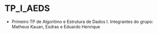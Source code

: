 # TP_I_AEDS
 * Primeiro TP de Algoritmo e Estrutura de Dados I.
 Integrantes do grupo: Matheus Kauan, Esdras e Eduardo Henrique